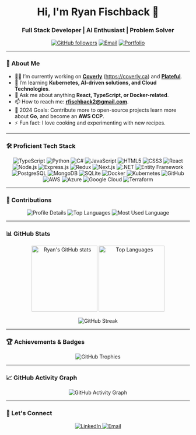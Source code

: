 <!-- Header Section with Name and Introduction -->
<h1 align="center">Hi, I'm Ryan Fischback 👋</h1>
<h3 align="center">Full Stack Developer | AI Enthusiast | Problem Solver</h3>

<p align="center">
  <a href="https://github.com/ryanfischback"><img alt="GitHub followers" src="https://img.shields.io/github/followers/ryanfischback?label=Follow%20Me&style=social" /></a>
  <a href="mailto:rfischback2@gmail.com"><img src="https://img.shields.io/badge/Contact-rfischback2%40gmail.com-informational" alt="Email"></a>
    <a href="http://ryanfischback.com"><img src="https://img.shields.io/badge/Portfolio-Visit-0a3d62?style=flat&logo=world&logoColor=white" alt="Portfolio"></a>
</p>

---

### 🌟 About Me

- 👨‍💻 I’m currently working on [**Coverly**](https://github.com/ryanfischback/Coverly) (https://coverly.ca) and [**Plateful**](https://github.com/ryanfischback/Plateful).
- 🌱 I’m learning **Kubernetes, AI-driven solutions, and Cloud Technologies**.
- 💬 Ask me about anything **React, TypeScript, or Docker-related**.
- 📫 How to reach me: **[rfischback2@gmail.com](mailto:rfischback2@gmail.com)**.
- 🎯 2024 Goals: Contribute more to open-source projects learn more about **Go**, and become an **AWS CCP**.
- ⚡ Fun fact: I love cooking and experimenting with new recipes.

---

### 🛠️ Proficient Tech Stack

<p align="center">
  <!-- Programming Languages -->
  <img src="https://img.shields.io/badge/Code-TypeScript-informational?style=flat&logo=typescript&logoColor=white&color=007ACC" alt="TypeScript" />
  <img src="https://img.shields.io/badge/Code-Python-informational?style=flat&logo=python&logoColor=white&color=3776AB" alt="Python" />
  <img src="https://img.shields.io/badge/Code-CSharp-informational?style=flat&logo=csharp&logoColor=white&color=239120" alt="C#" />
  <img src="https://img.shields.io/badge/Code-JavaScript-informational?style=flat&logo=javascript&logoColor=white&color=F7DF1E" alt="JavaScript" />
  <img src="https://img.shields.io/badge/Code-HTML5-informational?style=flat&logo=html5&logoColor=white&color=E34F26" alt="HTML5" />
  <img src="https://img.shields.io/badge/Code-CSS3-informational?style=flat&logo=css3&logoColor=white&color=1572B6" alt="CSS3" />
  <!-- Frameworks & Libraries -->
  <img src="https://img.shields.io/badge/Code-React-informational?style=flat&logo=react&logoColor=white&color=61DAFB" alt="React" />
  <img src="https://img.shields.io/badge/Code-Node.js-informational?style=flat&logo=node.js&logoColor=white&color=339933" alt="Node.js" />
  <img src="https://img.shields.io/badge/Code-Express.js-informational?style=flat&logo=express&logoColor=white&color=000000" alt="Express.js" />
  <img src="https://img.shields.io/badge/Code-Redux-informational?style=flat&logo=redux&logoColor=white&color=764ABC" alt="Redux" />
  <img src="https://img.shields.io/badge/Code-Next.js-informational?style=flat&logo=next.js&logoColor=white&color=000000" alt="Next.js" />
  <img src="https://img.shields.io/badge/Code-.NET-informational?style=flat&logo=.net&logoColor=white&color=512BD4" alt=".NET" />
  <img src="https://img.shields.io/badge/Code-Entity%20Framework-informational?style=flat&logo=.net&logoColor=white&color=512BD4" alt="Entity Framework" />
  <!-- Databases -->
  <img src="https://img.shields.io/badge/DB-PostgreSQL-informational?style=flat&logo=postgresql&logoColor=white&color=336791" alt="PostgreSQL" />
  <img src="https://img.shields.io/badge/DB-MongoDB-informational?style=flat&logo=mongodb&logoColor=white&color=47A248" alt="MongoDB" />
  <img src="https://img.shields.io/badge/DB-SQLite-informational?style=flat&logo=sqlite&logoColor=white&color=003B57" alt="SQLite" />
  <!-- DevOps & Cloud -->
  <img src="https://img.shields.io/badge/Tool-Docker-informational?style=flat&logo=docker&logoColor=white&color=2496ED" alt="Docker" />
  <img src="https://img.shields.io/badge/Tool-Kubernetes-informational?style=flat&logo=kubernetes&logoColor=white&color=326CE5" alt="Kubernetes" />
  <img src="https://img.shields.io/badge/Tool-GitHub-informational?style=flat&logo=github&logoColor=white&color=181717" alt="GitHub" />
  <img src="https://img.shields.io/badge/Cloud-AWS-informational?style=flat&logo=amazon-aws&logoColor=white&color=232F3E" alt="AWS" />
  <img src="https://img.shields.io/badge/Cloud-Azure-informational?style=flat&logo=microsoft-azure&logoColor=white&color=0078D4" alt="Azure" />
  <img src="https://img.shields.io/badge/Cloud-Google%20Cloud-informational?style=flat&logo=google-cloud&logoColor=white&color=4285F4" alt="Google Cloud" />
  <img src="https://img.shields.io/badge/Tool-Terraform-informational?style=flat&logo=terraform&logoColor=white&color=623CE4" alt="Terraform" />
</p>

---

### 🚀 Contributions

<p align="center">
  <img src="https://github-profile-summary-cards.vercel.app/api/cards/profile-details?username=ryanfischback&theme=tokyonight" alt="Profile Details" />
  <img src="https://github-profile-summary-cards.vercel.app/api/cards/repos-per-language?username=ryanfischback&theme=tokyonight" alt="Top Languages" />
  <img src="https://github-profile-summary-cards.vercel.app/api/cards/most-commit-language?username=ryanfischback&theme=tokyonight" alt="Most Used Language" />
</p>

---

### 📊 GitHub Stats

<p align="center">
  <img height="180em" src="https://github-readme-stats-git-masterrstaa-rickstaa.vercel.app/api?username=ryanfischback&show_icons=true&hide_border=true&count_private=true&include_all_commits=true&theme=tokyonight" alt="Ryan's GitHub stats" />
  <img height="180em" src="https://github-readme-stats-git-masterrstaa-rickstaa.vercel.app/api/top-langs/?username=ryanfischback&layout=compact&theme=tokyonight&hide_border=true" alt="Top Languages" />
</p>

<p align="center">
  <img src="https://github-readme-streak-stats.herokuapp.com/?user=ryanfischback&theme=tokyonight&hide_border=true" alt="GitHub Streak" />
</p>

---

### 🏆 Achievements & Badges

<p align="center">
  <img src="https://github-profile-trophy.vercel.app/?username=ryanfischback&theme=tokyonight&no-frame=true&margin-w=10" alt="GitHub Trophies" />
</p>

---

### 📈 GitHub Activity Graph

<p align="center">
  <img src="https://github-readme-activity-graph.vercel.app/graph?username=ryanfischback&theme=tokyo-night&hide_border=true" alt="GitHub Activity Graph" />
</p>

---

### 🔗 Let's Connect

<p align="center">
  <a href="https://linkedin.com/in/ryanfischback" target="_blank">
    <img src="https://img.shields.io/badge/-LinkedIn-0A66C2?style=for-the-badge&logo=Linkedin&logoColor=white" alt="LinkedIn" />
  </a>
  <a href="mailto:rfischback2@gmail.com" target="_blank">
    <img src="https://img.shields.io/badge/-Gmail-EA4335?style=for-the-badge&logo=Gmail&logoColor=white" alt="Email" />
  </a>
</p>
